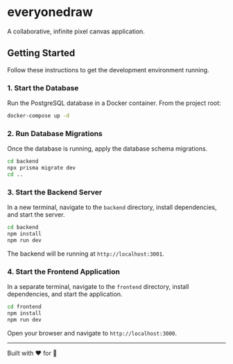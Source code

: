 # everyonedraw

A collaborative, infinite pixel canvas application.

## Getting Started

Follow these instructions to get the development environment running.

### 1. Start the Database

Run the PostgreSQL database in a Docker container. From the project root:

```bash
docker-compose up -d
```

### 2. Run Database Migrations

Once the database is running, apply the database schema migrations.

```bash
cd backend
npx prisma migrate dev
cd .. 
```

### 3. Start the Backend Server

In a new terminal, navigate to the `backend` directory, install dependencies, and start the server.

```bash
cd backend
npm install
npm run dev
```
The backend will be running at `http://localhost:3001`.

### 4. Start the Frontend Application

In a separate terminal, navigate to the `frontend` directory, install dependencies, and start the application.

```bash
cd frontend
npm install
npm run dev
```
Open your browser and navigate to `http://localhost:3000`.

---
Built with ❤️ for 🌸